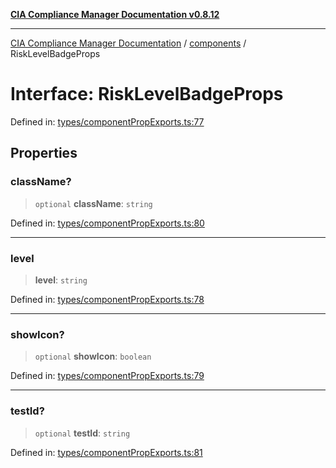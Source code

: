 [**CIA Compliance Manager Documentation v0.8.12**](../../README.md)

***

[CIA Compliance Manager Documentation](../../modules.md) / [components](../README.md) / RiskLevelBadgeProps

# Interface: RiskLevelBadgeProps

Defined in: [types/componentPropExports.ts:77](https://github.com/Hack23/cia-compliance-manager/blob/e7811142a771ec75716a7ce3a0d60f18cb91cd06/src/types/componentPropExports.ts#L77)

## Properties

### className?

> `optional` **className**: `string`

Defined in: [types/componentPropExports.ts:80](https://github.com/Hack23/cia-compliance-manager/blob/e7811142a771ec75716a7ce3a0d60f18cb91cd06/src/types/componentPropExports.ts#L80)

***

### level

> **level**: `string`

Defined in: [types/componentPropExports.ts:78](https://github.com/Hack23/cia-compliance-manager/blob/e7811142a771ec75716a7ce3a0d60f18cb91cd06/src/types/componentPropExports.ts#L78)

***

### showIcon?

> `optional` **showIcon**: `boolean`

Defined in: [types/componentPropExports.ts:79](https://github.com/Hack23/cia-compliance-manager/blob/e7811142a771ec75716a7ce3a0d60f18cb91cd06/src/types/componentPropExports.ts#L79)

***

### testId?

> `optional` **testId**: `string`

Defined in: [types/componentPropExports.ts:81](https://github.com/Hack23/cia-compliance-manager/blob/e7811142a771ec75716a7ce3a0d60f18cb91cd06/src/types/componentPropExports.ts#L81)
